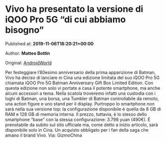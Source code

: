 
# Vivo ha presentato la versione di iQOO Pro 5G “di cui abbiamo bisogno”

Published at: **2019-11-06T18:20:21+00:00**

Author: **Matteo Bottin**

Original: [AndroidWorld](https://www.androidworld.it/2019/11/06/vivo-presentato-la-versione-iqoo-pro-5g-cui-bisogno-679057/)

Per festeggiare l’80esimo anniversario della prima apparizione di Batman, Vivo ha deciso di lanciare in Cina una edizione limitata del suo iQOO Pro 5G chiamata iQOO Pro 5G Batman Anniversary Gift Box Limited Edition. Con questa edizione non solo vi portate a casa il potente smartphone, ma anche alcuni accessori a tema.
Nella scatola troveremo infatti una custodia con i loghi di Batman, una borsa, una Tumbler di Batman controllabile da remoto, una action figure e uno stand per il display. Purtroppo lo smartphone non sarà nella sua versione top: la configurazione disponibile è quella da 8 GB di RAM e 128 GB di memoria interna.
Il prezzo, tuttavia, è lo stesso dello smartphone “base” con la stessa configurazione: 3.798 yuan (490€). È prenotabile da subito sul sito ufficiale ma, come detto a inizio articolo, sarà disponibile solo in Cina. Un acquisto obbligato per i fan della saga che amano il brand Vivo.
Via: GizmoChina
